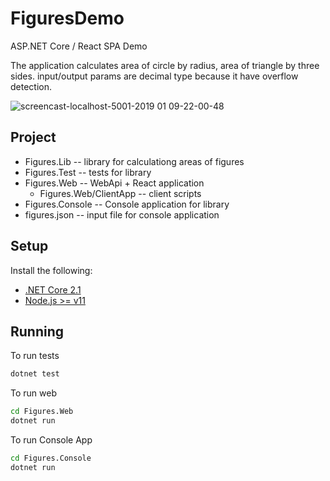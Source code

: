 # FiguresDemo
ASP.NET Core / React SPA Demo

The application calculates area of circle by radius, area of triangle by three sides.
input/output params are decimal type because it have overflow detection.

![screencast-localhost-5001-2019 01 09-22-00-48](https://user-images.githubusercontent.com/25413642/50922306-4133bd00-145b-11e9-8101-c7d10bda531f.gif)

## Project

   - Figures.Lib -- library for calculationg areas of figures
   - Figures.Test -- tests for library
   - Figures.Web -- WebApi + React application
      - Figures.Web/ClientApp -- client scripts
   - Figures.Console -- Console application for library
   - figures.json -- input file for console application

## Setup

Install the following:
   - [.NET Core 2.1](https://www.microsoft.com/net/core)
   - [Node.js >= v11](https://nodejs.org/en/download/)
   
## Running

To run tests

``` bash
dotnet test
```

To run web

``` bash
cd Figures.Web
dotnet run
```

To run Console App

``` bash
cd Figures.Console
dotnet run
```
